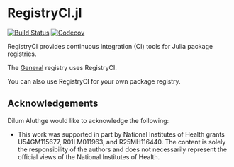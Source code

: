 # RegistryCI.jl

[![Build Status](https://travis-ci.com/JuliaRegistries/RegistryCI.jl.svg?branch=master)](https://travis-ci.com/JuliaRegistries/RegistryCI.jl/branches)
[![Codecov](https://codecov.io/gh/JuliaRegistries/RegistryCI.jl/branch/master/graph/badge.svg)](https://codecov.io/gh/JuliaRegistries/RegistryCI.jl)

RegistryCI provides continuous integration (CI) tools for Julia package registries.

The [General](https://github.com/JuliaRegistries/General) registry uses RegistryCI.

You can also use RegistryCI for your own package registry.

## Acknowledgements

Dilum Aluthge would like to acknowledge the following:
- This work was supported in part by National Institutes of Health grants U54GM115677, R01LM011963, and R25MH116440. The content is solely the responsibility of the authors and does not necessarily represent the official views of the National Institutes of Health.

